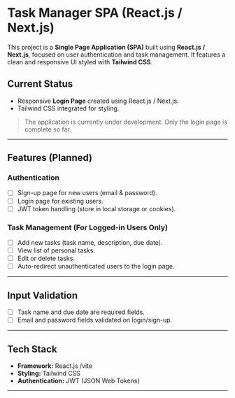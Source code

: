 # Task Manager SPA (React.js / Next.js)

This project is a **Single Page Application (SPA)** built using **React.js / Next.js**, focused on user authentication and task management. It features a clean and responsive UI styled with **Tailwind CSS**.

## Current Status

- Responsive **Login Page** created using React.js / Next.js.
- Tailwind CSS integrated for styling.

> The application is currently under development. Only the login page is complete so far.

---

## Features (Planned)

### Authentication

- [ ] Sign-up page for new users (email & password).
- [ ] Login page for existing users.
- [ ] JWT token handling (store in local storage or cookies).

### Task Management (For Logged-in Users Only)

- [ ] Add new tasks (task name, description, due date).
- [ ] View list of personal tasks.
- [ ] Edit or delete tasks.
- [ ] Auto-redirect unauthenticated users to the login page.

---

## Input Validation

- [ ] Task name and due date are required fields.
- [ ] Email and password fields validated on login/sign-up.

---

## Tech Stack

- **Framework:** React.js /vite
- **Styling:** Tailwind CSS
- **Authentication:** JWT (JSON Web Tokens)

---